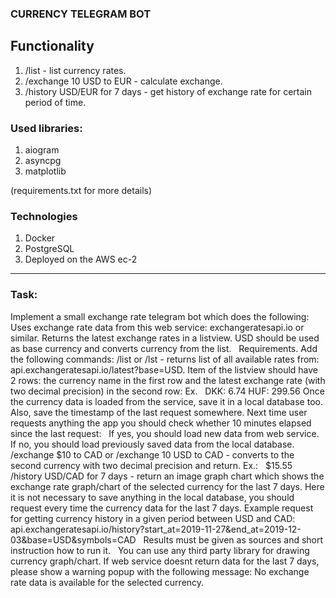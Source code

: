 ### CURRENCY TELEGRAM BOT

## Functionality
1. /list - list currency rates.
2. /exchange 10 USD to EUR - calculate exchange.
3. /history USD/EUR for 7 days - get history of exchange rate for certain period of time.

### Used libraries:
1. aiogram
2. asyncpg
3. matplotlib

(requirements.txt for more details)

### Technologies
1. Docker
2. PostgreSQL
3. Deployed on the AWS ec-2

***
### Task:
Implement a small exchange rate telegram bot which does the following: Uses exchange rate data from this web service: exchangeratesapi.io or similar. Returns the latest exchange rates in a listview. USD should be used as base currency and converts currency from the list.
 
Requirements.
Add the following commands: /list or /lst - returns list of all available rates from: api.exchangeratesapi.io/latest?base=USD. Item of the listview should have 2 rows: the currency name in the first row and the latest exchange rate (with two decimal precision) in the second row: Ex.
 
DKK: 6.74
HUF: 299.56
Once the currency data is loaded from the service, save it in a local database too. Also, save the timestamp of the last request somewhere. Next time user requests anything the app you should check whether 10 minutes elapsed since the last request:
 
If yes, you should load new data from web service.
If no, you should load previously saved data from the local database.
/exchange $10 to CAD or /exchange 10 USD to CAD - converts to the second currency with two decimal precision and return. Ex.:
 
$15.55
/history USD/CAD for 7 days - return an image graph chart which shows the exchange rate graph/chart of the selected currency for the last 7 days. Here it is not necessary to save anything in the local database, you should request every time the currency data for the last 7 days. Example request for getting currency history in a given period between USD and CAD: api.exchangeratesapi.io/history?start_at=2019-11-27&end_at=2019-12-03&base=USD&symbols=CAD
 
Results must be given as sources and short instruction how to run it.
 
You can use any third party library for drawing currency graph/chart. If web service doesnt return data for the last 7 days, please show a warning popup with the following message: No exchange rate data is available for the selected currency.
